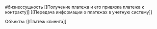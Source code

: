 #бизнессущность 
[[Получение платежа и его привязка платежа к контракту]]
[[Передача информации о платежах в учетную систему]]

Объекты:
[[Платеж клиента]] 
